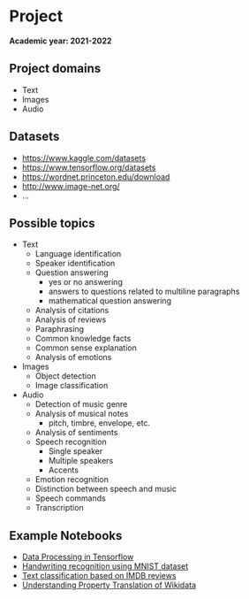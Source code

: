 

# Project

**Academic year: 2021-2022**


## Project domains 
 - Text
 - Images
 - Audio

## Datasets 
 - https://www.kaggle.com/datasets
 - https://www.tensorflow.org/datasets
 - https://wordnet.princeton.edu/download
 - http://www.image-net.org/
 - ...

## Possible topics
 - Text
   - Language identification
   - Speaker identification
   - Question answering
      - yes or no answering
      - answers to questions related to multiline paragraphs
      - mathematical question answering
   - Analysis of citations
   - Analysis of reviews
   - Paraphrasing
   - Common knowledge facts
   - Common sense explanation 
   - Analysis of emotions
 - Images
   - Object detection
   - Image classification
 - Audio
   - Detection of music genre
   - Analysis of musical notes
     - pitch, timbre, envelope, etc.
   - Analysis of sentiments
   - Speech recognition 
     - Single speaker
     - Multiple speakers
     - Accents
   - Emotion recognition 
   - Distinction between speech and music 
   - Speech commands
   - Transcription

## Example Notebooks
 - [Data Processing in Tensorflow](Data.ipynb)
 - [Handwriting recognition using MNIST dataset](Introduction.ipynb)
 - [Text classification based on IMDB reviews](Texts.ipynb)
 - [Understanding Property Translation of Wikidata](miniproject-notebook.ipynb)
